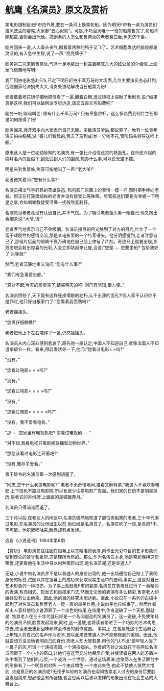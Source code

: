 # [航鹰《名演员》原文及赏析](https://www.vrrw.net/wx/15330.html)

某电影摄制组去F市拍外景,要在一条河上换乘轮船。因为明天F市有一桌为演员们接风洗尘的宴席,大家都“去心似箭”。可是,不巧当天唯一一班的船票售完了,轮船不能超载,否则会出危险。搞剧务的人怎么和售票处的老者费口舌,也无济于事。

剧务回来一说,人人垂头丧气,眼看着烤熟的鸭子又飞了。艺术细胞发达的脑袋都是灵活的,有人急中生智,说了一声:“亮亮牌子!”

剧务第二次来到售票处,气派十足地拿出一封盖着碗底儿大的红公章的介绍信,上面龙飞凤舞地写明:

我厂因拍电影急赴F市,已定下明日赶拍千军万马的大场面,几位主要演员务必赶到,否则国家经济损失太大,请贵处协助解决当日船票为盼!

老者戴着老花镜仔细地把信看了一遍,翻着白眼,透过镜框上端瞅了瞅剧务,说:“如果真是这样,我们可以破例派专艇运送,请交五百元包船费吧!”

剧务一听,暗暗叫苦: 哪有什么千军万马? 只有烹鱼炒虾。这么多路费到制片主任那里如何报得了帐!

剧务回来,摊开双手向大家表示自己无能。多数演员听后,都说算了。唯有一位青年演员拍拍胸脯,说:“哥儿们看我的,我去了马到成功!一分钱不花,管叫码头领导送咱上船。”

原来此人是一位老幼皆知的名演员,有一张比介绍信还灵的熟面孔。在市民兴起的崇拜名角的世俗下,到处受到人们的围观,想办什么事,可以说无坚不摧。

明星来到售票处,笑容可掬地叫了一声:“老大爷!”

老者微笑着问:“您有什么事?”

名演员摆出气宇轩昂的英雄姿态, 和电影广告画上的表情一模一样,同时把手伸向老者。但正在打算盘结帐的老者并没有接受此等殊荣。尽管影迷们要是有幸握一下明星之掌,会如喇嘛教徒受活佛一抚般欣喜若狂。

名演员见老者竟没有认出自己,并不气馁。为了吸引老者抬头看一眼自己,他又掏出香烟来说:“大爷,请!”

老者客气地表示自己不会吸烟。名演员搜寻的目光触到了对方的目光,忙作了一个富于戏剧性的感情交流,那是某电影里的一个特写镜头。他分明感觉到,老者注意自己了,那镜片后面的眼睛千真万确地在自己脸上停留了片刻。奇迹马上就要出现,那双老眼会射出惊喜的光彩,人会立即站起来让座,会说:“您是……您要坐船? 包给我好了!头等舱!”

然而,老者沉静地重又询问:“您有什么事?”

“我们有急事要坐船。”

“真对不起,今天的票卖完了,请买明天的吧! 对门有旅馆,很方便。”

名演员愤怒了,天下竟有这样死皮塌眼的老朽,认不出我的面孔?!但人家不认识你不是罪过,他只好自报家门了:“您看着我面熟吗?”

老者摇摇头。

“您再仔细瞧瞧!”

老者把他上下左右端详了一番,仍然摇摇头。

名演员从内心深处感到悲哀了,原先他一直认定,中国人不知道自己,就像法国人不知道拿破仑一样。看来,得启发诱导一下,他问:“您看过电影× ×吗?”

“没有。”

“您看过电影× × ×吗?”

“没有。”

“您看过电影× × × ×吗?”

“没有。”

“您看过电影× × × × ×吗?”

“没有。我不爱看电影。”

“那……您家里有电视机吧? 您看过电视剧……”

“对不起,我看电视只看新闻联播和动物世界。”

“那您该看过电影连环画吧?”

“没有,我孙子爱看。”

善于辞令的名演员第一次感到语塞了。

“同志,您干什么老提电影呢?” 老者不无奇怪地问,接着又解释道,“我这人不喜欢看电影,上下班也不路过电影院,所以也很少注意电影广告画。我们家的日历不是明星挂历,是老式的月份牌,上面画的是嫦娥奔月。”

名演员只得讪讪而退了。

三个月以后,在和友人的闲谈中,名演员偶然地知道了那位卖船票的老者,三十年代演过电影,在名演员的父母出生以前,他已经是名演员了。名演员吃了一惊,是真的?不,不可能。他犯起嘀咕来,脸盘却有点发烧。

选自《小说选刊》1984年第6期



【赏析】 电影演员往往因在银幕上以其精湛的表演,创作出光彩夺目的艺术形象而受到观众的赞誉和推崇,这是理所当然的。那么,作为名演员本身,他是否能保持这份荣誉,还要看他在生活中将以何种面目出现,是名演员呢,还是普通人?

无疑,小说中的名演员并不是以普通人的身份出现的,他一出场便给自己贴上了表明身份的标签,试图以其在银幕上的成功来获取现实生活中的便利,事实上,这是对自己艺术形象的一种损伤。为了乘上船赶赴F市的宴席,名演员在售票处进行了一番精彩的表演,有亮相式、启发式和自报家门式,然而无论他的表演有多么精彩,售票老人却始终没有认出他来。因此,他的目的终究未能达到。至此,小说已在一系列的白描中起到了对名演员和售票老人一贬一褒的审美作用,小说似乎也应结束了。然而作者却出人意料地给小说添置了一个出色的结尾,在结尾中,作者道破了一个天机,那就是: 售票老人在三十年代就已经是一个名闻遐迩的名演员了。这一道破,不免使年轻的名演员汗颜,脸盘发起烧来,同时,这一道破,也将读者带进了一个巧妙的艺术构思中去,使读者去重新回味和体会作者的创作意图。 事实上 ,在售票处这个生活舞台上年轻人将自己的名声作为资本,想以此来做普通人所不能够做到的事情。因此,他就要想方设法地表明自己的身份,而老人却大智若愚,用他的“认不出”使年轻人碰了一鼻子的灰,可谓一个演技高超,一个演技拙劣。作者的巧妙之处就在于将两位名演员同置于一个小小的窗口,让他们在这里充分地展示自我,并使读者在两人的矛盾冲突中看到了他们的心灵,一个淡泊,一个世俗。通过这场表演,也使两人在生活舞台中的形象有了一个明显的对照,一个由此增色,一个由此失色,由此不禁使人恍然大悟到: 谁是真正的名演员呢?无怪乎年轻的名演员在闻知售票老人过去的身份后要脸盘发起烧来,想必他会有所醒悟,也会思索以后该以怎样的形象出现在社会生活的大舞台上。


